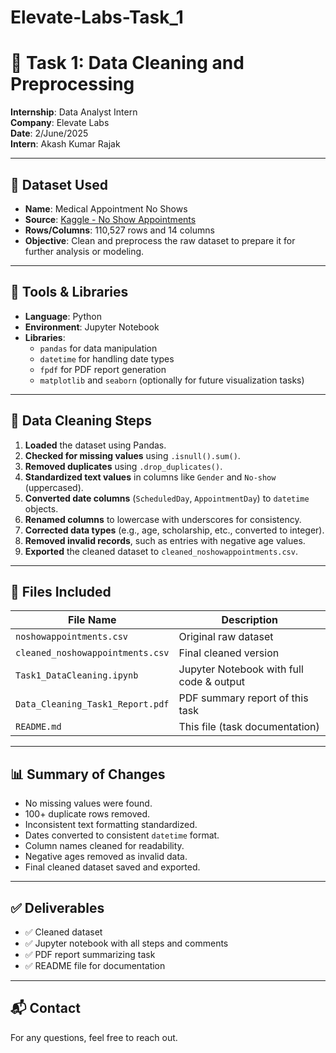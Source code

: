 # Elevate-Labs-Task_1
# 🧹 Task 1: Data Cleaning and Preprocessing

**Internship**: Data Analyst Intern  
**Company**: Elevate Labs  
**Date**: 2/June/2025  
**Intern**: Akash Kumar Rajak

---

## 📄 Dataset Used

- **Name**: Medical Appointment No Shows  
- **Source**: [Kaggle - No Show Appointments](https://www.kaggle.com/datasets/joniarroba/noshowappointments)  
- **Rows/Columns**: 110,527 rows and 14 columns  
- **Objective**: Clean and preprocess the raw dataset to prepare it for further analysis or modeling.

---

## 🔧 Tools & Libraries

- **Language**: Python  
- **Environment**: Jupyter Notebook  
- **Libraries**:  
  - `pandas` for data manipulation  
  - `datetime` for handling date types  
  - `fpdf` for PDF report generation  
  - `matplotlib` and `seaborn` (optionally for future visualization tasks)

---

## 🧼 Data Cleaning Steps

1. **Loaded** the dataset using Pandas.
2. **Checked for missing values** using `.isnull().sum()`.
3. **Removed duplicates** using `.drop_duplicates()`.
4. **Standardized text values** in columns like `Gender` and `No-show` (uppercased).
5. **Converted date columns** (`ScheduledDay`, `AppointmentDay`) to `datetime` objects.
6. **Renamed columns** to lowercase with underscores for consistency.
7. **Corrected data types** (e.g., age, scholarship, etc., converted to integer).
8. **Removed invalid records**, such as entries with negative age values.
9. **Exported** the cleaned dataset to `cleaned_noshowappointments.csv`.

---

## 📁 Files Included

| File Name                          | Description                              |
|-----------------------------------|------------------------------------------|
| `noshowappointments.csv`          | Original raw dataset                     |
| `cleaned_noshowappointments.csv`  | Final cleaned version                    |
| `Task1_DataCleaning.ipynb`        | Jupyter Notebook with full code & output |
| `Data_Cleaning_Task1_Report.pdf`  | PDF summary report of this task          |
| `README.md`                       | This file (task documentation)           |

---

## 📊 Summary of Changes

- No missing values were found.
- 100+ duplicate rows removed.
- Inconsistent text formatting standardized.
- Dates converted to consistent `datetime` format.
- Column names cleaned for readability.
- Negative ages removed as invalid data.
- Final cleaned dataset saved and exported.

---

## ✅ Deliverables

- ✅ Cleaned dataset
- ✅ Jupyter notebook with all steps and comments
- ✅ PDF report summarizing task
- ✅ README file for documentation

---

## 📬 Contact

For any questions, feel free to reach out.

